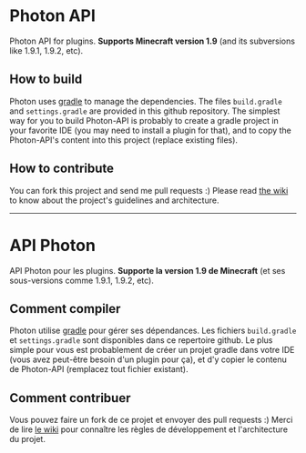 # Photon API
Photon API for plugins. **Supports Minecraft version 1.9** (and its subversions like 1.9.1, 1.9.2, etc).  

## How to build
Photon uses [gradle](http://gradle.org) to manage the dependencies. The files `build.gradle` and `settings.gradle` are provided in this github repository. The simplest way for you to build Photon-API is probably to create a gradle project in your favorite IDE (you may need to install a plugin for that), and to copy the Photon-API's content into this project (replace existing files).

## How to contribute
You can fork this project and send me pull requests :)
Please read [the wiki](https://github.com/mcphoton/Photon-API/wiki) to know about the project's guidelines and architecture.

--- 
# API Photon
API Photon pour les plugins. **Supporte la version 1.9 de Minecraft** (et ses sous-versions comme 1.9.1, 1.9.2, etc).

## Comment compiler
Photon utilise [gradle](http://gradle.org) pour gérer ses dépendances. Les fichiers `build.gradle` et `settings.gradle` sont disponibles dans ce repertoire github. Le plus simple pour vous est probablement de créer un projet gradle dans votre IDE (vous avez peut-être besoin d'un plugin pour ça), et d'y copier le contenu de Photon-API (remplacez tout fichier existant).

## Comment contribuer
Vous pouvez faire un fork de ce projet et envoyer des pull requests :)
Merci de lire [le wiki](https://github.com/mcphoton/Photon-API/wiki/Home-%28fr%29) pour connaître les règles de développement et l'architecture du projet.
